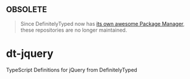 ## OBSOLETE

> Since DefinitelyTyped now has [its own awesome Package Manager](http://tsdpm.com/), these repositories are no longer maintained.

dt-jquery
=========

TypeScript Definitions for jQuery from DefinitelyTyped
